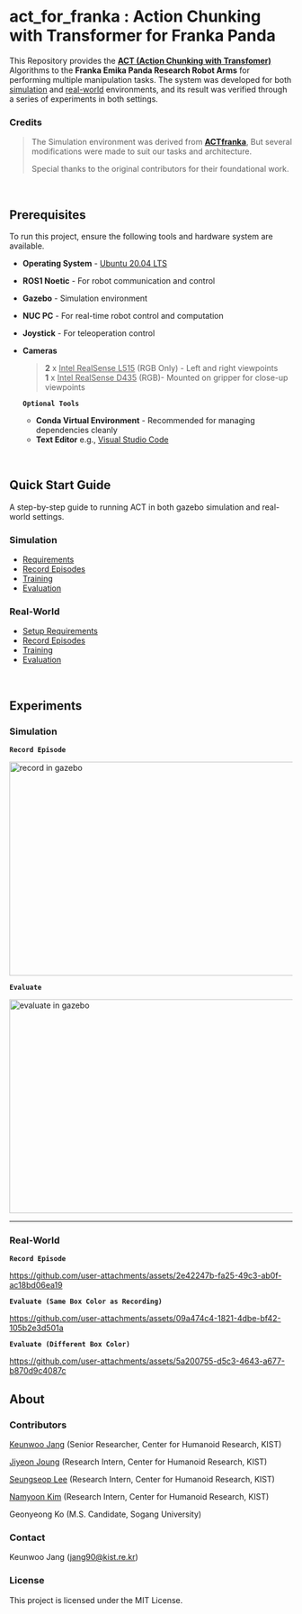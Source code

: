 # act_for_franka : Action Chunking with Transformer for Franka Panda

This Repository provides the [**ACT (Action Chunking with Transfomer)**](https://github.com/tonyzhaozh/act) Algorithms to the **Franka Emika Panda Research Robot Arms** for performing multiple manipulation tasks.
The system was developed for both <ins>simulation</ins> and <ins>real-world</ins> environments, and its result was verified through a series of experiments in both settings.

### Credits 
> The Simulation environment was derived from **[ACTfranka](https://github.com/sainavaneet/ACTfranka)**, But several modifications were made to suit our tasks and architecture.
>
> 
> Special thanks to the original contributors for their foundational work. 
<br />

## Prerequisites
To run this project, ensure the following tools and hardware system are available.

* **Operating System** - [Ubuntu 20.04 LTS](https://releases.ubuntu.com/focal/)
* **ROS1 Noetic** - For robot communication and control
* **Gazebo** - Simulation environment
* **NUC PC** - For real-time robot control and computation
* **Joystick** - For teleoperation control
* **Cameras**
  > **2** x <ins>Intel RealSense L515</ins> (RGB Only) - Left and right viewpoints\
  > **1** x <ins>Intel RealSense D435</ins> (RGB)- Mounted on gripper for close-up viewpoints

  **`Optional Tools`**
  
  * **Conda Virtual Environment** - Recommended for managing dependencies cleanly
  * **Text Editor** e.g., [Visual Studio Code](https://code.visualstudio.com/)
<br />

## Quick Start Guide 
A step-by-step guide to running ACT in both gazebo simulation and real-world settings. 

### Simulation
- [Requirements](https://github.com/jkw0701/act_for_franka/blob/sim/README.md#setup)
- [Record Episodes](https://github.com/jkw0701/act_for_franka/blob/sim/README.md#record-videos)
- [Training](https://github.com/jkw0701/act_for_franka/blob/sim/README.md#train)
- [Evaluation](https://github.com/jkw0701/act_for_franka/blob/sim/simulation/README.md#evaluate)
  
### Real-World
- [Setup Requirements](https://github.com/jkw0701/act_for_franka/blob/real/README.md#setup)
- [Record Episodes](https://github.com/jkw0701/act_for_franka/blob/real/README.md#record-videos)
- [Training](https://github.com/jkw0701/act_for_franka/blob/real/README.md#train)
- [Evaluation](https://github.com/jkw0701/act_for_franka/blob/real/README.md#evaluate) 
<br />

## Experiments 
### Simulation 


**`Record Episode`**


<img src="https://github.com/user-attachments/assets/e98f318c-92e6-4ec3-803f-a535ed17d651" alt="record in gazebo" width="570" height="380"/>



**`Evaluate`**


<img src="https://github.com/user-attachments/assets/9afc0901-65c8-414a-88ab-52aa134e45d1" alt="evaluate in gazebo" width="570" height="380"/>


---


### Real-World


**`Record Episode`**

  
https://github.com/user-attachments/assets/2e42247b-fa25-49c3-ab0f-ac18bd06ea19


**`Evaluate (Same Box Color as Recording)`**

  
https://github.com/user-attachments/assets/09a474c4-1821-4dbe-bf42-105b2e3d501a


**`Evaluate (Different Box Color)`** 

  
https://github.com/user-attachments/assets/5a200755-d5c3-4643-a677-b870d9c4087c


## About 
### Contributors
[Keunwoo Jang](https://github.com/jkw0701) (Senior Researcher, Center for Humanoid Research, KIST)

[Jiyeon Joung](https://github.com/sanananan3) (Research Intern, Center for Humanoid Research, KIST)

[Seungseop Lee](https://github.com/Seung-Sub) (Research Intern, Center for Humanoid Research, KIST)

[Namyoon Kim](https://github.com/kimnamyoon9) (Research Intern, Center for Humanoid Research, KIST)

Geonyeong Ko (M.S. Candidate, Sogang University)

### Contact
Keunwoo Jang (jang90@kist.re.kr) 

### License
This project is licensed under the MIT License.
